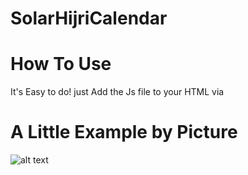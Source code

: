 # SolarHijriCalendar

# How To Use
It's Easy to do!
just Add the Js file to your HTML via <script src='date.js'></script>
# A Little Example by Picture
![alt text](https://ir21.uploadboy.com/d/wfnc2wfxjddlpi6htaswngwa6xcumfybe6kymvqzda4e3v2oqii3mydggee7337dlk3maqj5/SolarHijri.png )

